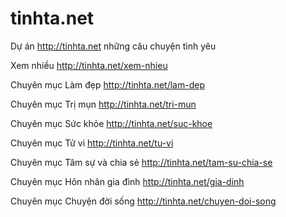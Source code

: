 # tinhta.net

Dự án http://tinhta.net những câu chuyện tình yêu

Xem nhiều http://tinhta.net/xem-nhieu

Chuyên mục Làm đẹp http://tinhta.net/lam-dep

Chuyên mục Trị mụn http://tinhta.net/tri-mun

Chuyên mục Sức khỏe http://tinhta.net/suc-khoe

Chuyên mục Tử vi http://tinhta.net/tu-vi

Chuyên mục Tâm sự và chia sẻ http://tinhta.net/tam-su-chia-se

Chuyên mục Hôn nhân gia đình http://tinhta.net/gia-dinh

Chuyên mục Chuyện đời sống http://tinhta.net/chuyen-doi-song
